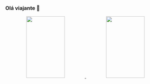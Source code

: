 ### Olá viajante 👋
<div align="center">
  <a href="https://github.com/Actunes">
  <img width="49%"height="195px" src="https://github-readme-stats.vercel.app/api?username=Actunes&show_icons=true&theme=omni&include_all_commits=true&count_private=true"/>
  <img width="49%"height="195px" src="https://github-readme-stats.vercel.app/api/top-langs/?username=Actunes&layout=compact&langs_count=7&theme=omni"/>
</div>
